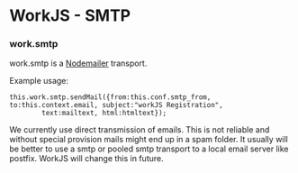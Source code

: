 <h1>WorkJS - SMTP</h1>

### work.smtp
work.smtp is a [Nodemailer](https://github.com/andris9/Nodemailer) transport.

Example usage:
~~~nohighlight
this.work.smtp.sendMail({from:this.conf.smtp_from, to:this.context.email, subject:"workJS Registration",
        text:mailtext, html:htmltext});
~~~
We currently use direct transmission of emails. This is not reliable and without special provision mails might 
end up in a spam folder. 
It usually will be better to use a smtp or pooled smtp transport to a local email server like postfix.
WorkJS will change this in future.
